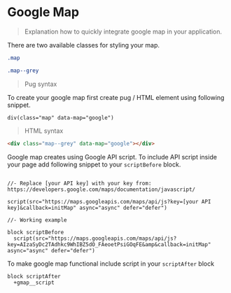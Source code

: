 # Google Map

> Explanation how to quickly integrate google map in your application.

There are two available classes for styling your map.

```css
.map

.map--grey
```

> Pug syntax

To create your google map first create pug / HTML element using following snippet.

```pug
div(class="map" data-map="google")
```

> HTML syntax

```HTML
<div class="map--grey" data-map="google"></div>
```

Google map creates using Google API script. To include API script inside your page add following snippet to your ``scriptBefore`` block.

```pug

//- Replace [your API key] with your key from: https://developers.google.com/maps/documentation/javascript/

script(src="https://maps.googleapis.com/maps/api/js?key=[your API key]&callback=initMap" async="async" defer="defer")

//- Working example

block scriptBefore
  script(src="https://maps.googleapis.com/maps/api/js?key=AIzaSyDc2TAdhkc9WhIBZ5dO_FAeoetPsiGOqFE&amp&callback=initMap" async="async" defer="defer")
```

To make google map functional include script in your ``scriptAfter`` block

```pug
block scriptAfter
  +gmap__script
```
